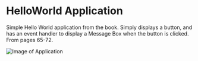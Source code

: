 # HelloWorld Application

Simple Hello World application from the book. Simply displays a button, and has an event handler to display a Message Box when the button is clicked. From pages 65-72.

![Image of Application]()
